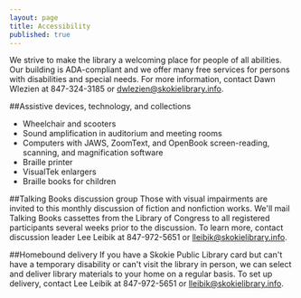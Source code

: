 ```yaml
---
layout: page
title: Accessibility
published: true
---
```


We strive to make the library a welcoming place for people of all abilities. Our building is ADA-compliant and we offer many free services for persons with disabilities and special needs. For more information, contact Dawn Wlezien at 847-324-3185 or dwlezien@skokielibrary.info.

##Assistive devices, technology, and collections
- Wheelchair and scooters
- Sound amplification in auditorium and meeting rooms
- Computers with JAWS, ZoomText, and OpenBook screen-reading, scanning, and magnification software
- Braille printer
- VisualTek enlargers
- Braille books for children

##Talking Books discussion group
Those with visual impairments are invited to this monthly discussion of fiction and nonfiction works. We'll mail Talking Books cassettes from the Library of Congress to all registered participants several weeks prior to the discussion. To learn more, contact discussion leader Lee Leibik at 847-972-5651 or lleibik@skokielibrary.info.

##Homebound delivery
If you have a Skokie Public Library card but can't have a temporary disability or can't visit the library in person, we can select and deliver library materials to your home on a regular basis. To set up delivery, contact Lee Leibik at 847-972-5651 or lleibik@skokielibrary.info. 